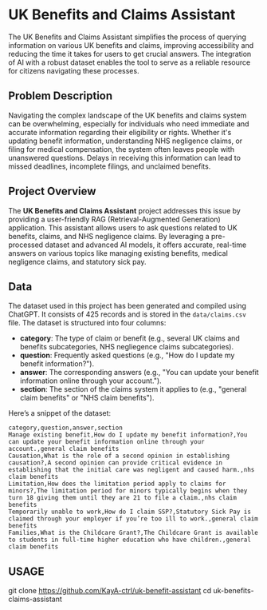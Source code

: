 # UK Benefits and Claims Assistant

The UK Benefits and Claims Assistant simplifies the process of querying information on various UK benefits and claims, improving accessibility and reducing the time it takes for users to get crucial answers. The integration of AI with a robust dataset enables the tool to serve as a reliable resource for citizens navigating these processes.

## Problem Description

Navigating the complex landscape of the UK benefits and claims system can be overwhelming, especially for individuals who need immediate and accurate information regarding their eligibility or rights. Whether it's updating benefit information, understanding NHS negligence claims, or filing for medical compensation, the system often leaves people with unanswered questions. Delays in receiving this information can lead to missed deadlines, incomplete filings, and unclaimed benefits.

## Project Overview

The **UK Benefits and Claims Assistant** project addresses this issue by providing a user-friendly RAG (Retrieval-Augmented Generation) application. This assistant allows users to ask questions related to UK benefits, claims, and NHS negligence claims. By leveraging a pre-processed dataset and advanced AI models, it offers accurate, real-time answers on various topics like managing existing benefits, medical negligence claims, and statutory sick pay.

## Data

The dataset used in this project has been generated and compiled using ChatGPT. It consists of 425 records and is stored in the `data/claims.csv` file. The dataset is structured into four columns:

- **category**: The type of claim or benefit (e.g., several UK claims and benefits subcategories, NHS negliegence claims subcategories).
- **question**: Frequently asked questions (e.g., "How do I update my benefit information?").
- **answer**: The corresponding answers (e.g., "You can update your benefit information online through your account.").
- **section**: The section of the claims system it applies to (e.g., "general claim benefits" or "NHS claim benefits").

Here’s a snippet of the dataset:

```csv
category,question,answer,section
Manage existing benefit,How do I update my benefit information?,You can update your benefit information online through your account.,general claim benefits
Causation,What is the role of a second opinion in establishing causation?,A second opinion can provide critical evidence in establishing that the initial care was negligent and caused harm.,nhs claim benefits
Limitation,How does the limitation period apply to claims for minors?,The limitation period for minors typically begins when they turn 18 giving them until they are 21 to file a claim.,nhs claim benefits
Temporarily unable to work,How do I claim SSP?,Statutory Sick Pay is claimed through your employer if you’re too ill to work.,general claim benefits
Families,What is the Childcare Grant?,The Childcare Grant is available to students in full-time higher education who have children.,general claim benefits

```
## USAGE

git clone <https://github.com/KayA-ctrl/uk-benefit-assistant>
cd uk-benefits-claims-assistant


